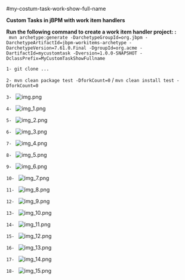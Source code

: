 #my-costum-task-work-show-full-name

**Custom Tasks in jBPM with work item handlers**

**Run the following command to create a work item handler project: :**   
`
mvn archetype:generate
-DarchetypeGroupId=org.jbpm
-DarchetypeArtifactId=jbpm-workitems-archetype
-DarchetypeVersion=7.61.0.Final
-DgroupId=org.acme
-DartifactId=mycustomtask
-Dversion=1.0.0-SNAPSHOT
-DclassPrefix=MyCustomTaskShowFullname`



`1- git clone ...`

`2- mvn clean package test -DforkCount=0` / `mvn clean install test -DforkCount=0`

`3- ` ![img.png](mycustomtaskshowfullname%2Fss%2Fimg.png) 

`4- ` ![img_1.png](mycustomtaskshowfullname%2Fss%2Fimg_1.png) 

`5- ` ![img_2.png](mycustomtaskshowfullname%2Fss%2Fimg_2.png) 

`6- ` ![img_3.png](mycustomtaskshowfullname%2Fss%2Fimg_3.png) 

`7- ` ![img_4.png](mycustomtaskshowfullname%2Fss%2Fimg_4.png) 

`8- ` ![img_5.png](mycustomtaskshowfullname%2Fss%2Fimg_5.png) 

`9- ` ![img_6.png](mycustomtaskshowfullname%2Fss%2Fimg_6.png) 

`10- ` ![img_7.png](mycustomtaskshowfullname%2Fss%2Fimg_7.png) 

`11- ` ![img_8.png](mycustomtaskshowfullname%2Fss%2Fimg_8.png) 

`12- ` ![img_9.png](mycustomtaskshowfullname%2Fss%2Fimg_9.png) 

`13- ` ![img_10.png](mycustomtaskshowfullname%2Fss%2Fimg_10.png) 

`14- ` ![img_11.png](mycustomtaskshowfullname%2Fss%2Fimg_11.png) 

`15- ` ![img_12.png](mycustomtaskshowfullname%2Fss%2Fimg_12.png) 

`16- ` ![img_13.png](mycustomtaskshowfullname%2Fss%2Fimg_13.png) 

`17- ` ![img_14.png](mycustomtaskshowfullname%2Fss%2Fimg_14.png) 

`18- ` ![img_15.png](mycustomtaskshowfullname%2Fss%2Fimg_15.png) 

